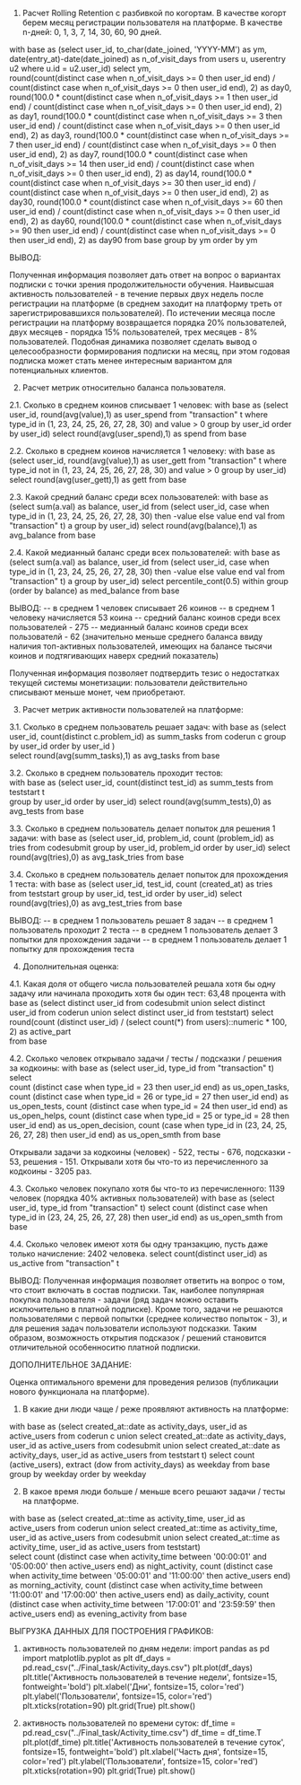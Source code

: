 1. Расчет Rolling Retention с разбивкой по когортам. В качестве когорт берем месяц регистрации пользователя на платформе. 
В качестве n-дней: 0, 1, 3, 7, 14, 30, 60, 90 дней.

with base as 
	(select user_id, 
	   to_char(date_joined, 'YYYY-MM') as ym,
	   date(entry_at)-date(date_joined) as n_of_visit_days
  from users u, userentry u2 
  where u.id = u2.user_id)
select ym,		
	round(count(distinct case when n_of_visit_days >= 0 then user_id end) / count(distinct case when n_of_visit_days >= 0 then user_id end), 2) as day0,
	round(100.0 * count(distinct case when n_of_visit_days >= 1 then user_id end) / count(distinct case when n_of_visit_days >= 0 then user_id end), 2) as day1,
	round(100.0 * count(distinct case when n_of_visit_days >= 3 then user_id end) / count(distinct case when n_of_visit_days >= 0 then user_id end), 2) as day3,
	round(100.0 * count(distinct case when n_of_visit_days >= 7 then user_id end) / count(distinct case when n_of_visit_days >= 0 then user_id end), 2) as day7,
	round(100.0 * count(distinct case when n_of_visit_days >= 14 then user_id end) / count(distinct case when n_of_visit_days >= 0 then user_id end), 2) as day14,
	round(100.0 * count(distinct case when n_of_visit_days >= 30 then user_id end) / count(distinct case when n_of_visit_days >= 0 then user_id end), 2) as day30,
	round(100.0 * count(distinct case when n_of_visit_days >= 60 then user_id end) / count(distinct case when n_of_visit_days >= 0 then user_id end), 2) as day60,
	round(100.0 * count(distinct case when n_of_visit_days >= 90 then user_id end) / count(distinct case when n_of_visit_days >= 0 then user_id end), 2) as day90
from base
group by ym
order by ym

ВЫВОД: 

Полученная информация позволяет дать ответ на вопрос о вариантах подписки с точки зрения продолжительности обучения.
Наивысшая активность пользователей - в течение первых двух недель после регистрации на платформе (в среднем заходит на платформу треть от зарегистрировавшихся пользователей). 
По истечении месяца после регистрации на платформу возвращается порядка 20% пользователей, двух месяцев - порядка 15% пользователей, трех месяцев - 8% пользователей. 
Подобная динамика позволяет сделать вывод о целесообразности формирования подписки на месяц, при этом годовая подписка может стать менее интересным вариантом для потенциальных клиентов.


2. Расчет метрик относительно баланса пользователя.

2.1. Сколько в среднем коинов списывает 1 человек:
with base as
	(select user_id, round(avg(value),1) as user_spend
	from "transaction" t 
	where type_id in (1, 23, 24, 25, 26, 27, 28, 30) and value > 0
	group by user_id
	order by user_id)
select round(avg(user_spend),1) as spend
from base

2.2. Сколько в среднем коинов начисляется 1 человеку:
with base as
	(select user_id, round(avg(value),1) as user_gett
	from "transaction" t 
	where type_id not in (1, 23, 24, 25, 26, 27, 28, 30) and value > 0
	group by user_id)
select round(avg(user_gett),1) as gett
from base

2.3. Какой средний баланс среди всех пользователей:
with base as	
	(select sum(a.val) as balance, user_id 
	from 
		(select user_id,
				case when type_id in (1, 23, 24, 25, 26, 27, 28, 30) then -value else value end val
				from "transaction" t) a
	   group by user_id)
select round(avg(balance),1) as avg_balance
from base

2.4. Какой медианный баланс среди всех пользователей:
with base as	
	(select sum(a.val) as balance, user_id 
	from 
		(select user_id,
				case when type_id in (1, 23, 24, 25, 26, 27, 28, 30) then -value else value end val
				from "transaction" t) a
	   group by user_id)
select percentile_cont(0.5) within group (order by balance) as med_balance
from base

ВЫВОД:
-- в среднем 1 человек списывает 26 коинов
-- в среднем 1 человеку начисляется 53 коина
-- средний баланс коинов среди всех пользователей - 275 
-- медианный баланс коинов среди всех пользователй - 62 (значительно меньше среднего баланса ввиду наличия топ-активных пользователей, имеющих на балансе тысячи коинов и подтягивающих наверх средний показатель)

Полученная информация позволяет подтвердить тезис о недостатках текущей системы монетизации: пользователи действительно списывают меньше монет, чем приобретают.


3. Расчет метрик активности пользователей на платформе:

3.1. Сколько в среднем пользователь решает задач:
with base as
	(select user_id, count(distinct c.problem_id) as summ_tasks
		from coderun c 
		group by user_id
		order by user_id )	
select round(avg(summ_tasks),1) as avg_tasks
from base

3.2. Сколько в среднем пользователь проходит тестов:	
with base as
	(select user_id, count(distinct test_id) as summ_tests
	from teststart t   
	group by user_id
	order by user_id)
select round(avg(summ_tests),0) as avg_tests
from base
		
3.3. Сколько в среднем пользователь делает попыток для решения 1 задачи:
with base as 
	(select user_id, problem_id, count (problem_id) as tries
		from codesubmit 
		group by user_id, problem_id
		order by user_id)
select round(avg(tries),0) as avg_task_tries
from base
			
3.4. Сколько в среднем пользователь делает попыток для прохождения 1 теста:
with base as 
	(select user_id, test_id, count (created_at) as tries
		from teststart
		group by user_id, test_id
		order by user_id)
select round(avg(tries),0) as avg_test_tries
from base

ВЫВОД:
-- в среднем 1 пользователь решает 8 задач
-- в среднем 1 пользователь проходит 2 теста
-- в среднем 1 пользователь делает 3 попытки для прохождения задачи 
-- в среднем 1 пользователь делает 1 попытку для прохождения теста

4. Дополнительная оценка:

4.1. Какая доля от общего числа пользователей решала хотя бы одну задачу или начинала проходить хотя бы один тест: 63,48 процента
with base as 
		(select distinct user_id from codesubmit
		union
		select distinct user_id from coderun
		union
		select distinct user_id from teststart)
select round(count (distinct user_id) / (select count(*) from users)::numeric * 100, 2) as active_part   
from base	

4.2. Сколько человек открывало задачи / тесты / подсказки / решения за кодкоины:
with base as
	(select user_id, type_id
	from "transaction" t)
select  
count (distinct case when type_id = 23 then user_id end) as us_open_tasks,
count (distinct case when type_id = 26 or type_id = 27 then user_id end) as us_open_tests,
count (distinct case when type_id = 24 then user_id end) as us_open_helps,
count (distinct case when type_id = 25 or type_id = 28 then user_id end) as us_open_decision,
count (case when type_id in (23, 24, 25, 26, 27, 28) then user_id end) as us_open_smth
from base

Открывали задачи за кодкоины (человек) - 522, тесты - 676, подсказки - 53, решения - 151. Открывали хотя бы что-то из перечисленного за кодкоины - 3205 раз.
 
4.3. Сколько человек покупало хотя бы что-то из перечисленного: 1139 человек (порядка 40% активных пользователей)
with base as
	(select user_id, type_id
	from "transaction" t)
select 
count (distinct case when type_id in (23, 24, 25, 26, 27, 28) then user_id end) as us_open_smth
from base

4.4. Сколько человек имеют хотя бы одну транзакцию, пусть даже только начисление: 2402 человека.
select count(distinct user_id) as us_active
from "transaction" t

ВЫВОД:
Полученная информация позволяет ответить на вопрос о том, что стоит включать в состав подписки. Так, наиболее популярная покупка пользователя - задачи (ряд задач можно оставить исключительно в платной подписке). Кроме того, задачи не решаются пользователями с первой попытки (среднее количество попыток - 3), и для решения задач пользователи используют подсказки. Таким образом, возможность открытия подсказок / решений становится отличительной особенноситю платной подписки.

ДОПОЛНИТЕЛЬНОЕ ЗАДАНИЕ:

Оценка оптимального времени для проведения релизов (публикации нового функционала на платформе).

1. В какие дни люди чаще / реже проявляют активность на платформе:

with base 
as
	(select created_at::date as activity_days, user_id as active_users
	from coderun c
	union 
	select created_at::date as activity_days, user_id as active_users
	from codesubmit
	union 
	select created_at::date as activity_days, user_id as active_users
	from teststart t) 
select count (active_users), extract (dow from activity_days) as weekday
from base
group by weekday
order by weekday

2. В какое время люди больше / меньше всего решают задачи / тесты на платформе.

with base as 
	(select created_at::time as activity_time, user_id as active_users
	from coderun
	union
	select created_at::time as activity_time, user_id as active_users
	from codesubmit
	union 
	select created_at::time as activity_time, user_id as active_users
	from teststart)		
select 
count (distinct case when activity_time between '00:00:01' and '05:00:00' then active_users end) as night_activity,
count (distinct case when activity_time between '05:00:01' and '11:00:00' then active_users end) as morning_activity,
count (distinct case when activity_time between '11:00:01' and '17:00:00' then active_users end) as daily_activity,
count (distinct case when activity_time between '17:00:01' and '23:59:59' then active_users end) as evening_activity
from base

ВЫГРУЗКА ДАННЫХ ДЛЯ ПОСТРОЕНИЯ ГРАФИКОВ:

1) активность пользователей по дням недели:
import pandas as pd
import matplotlib.pyplot as plt
df_days = pd.read_csv("../Final_task/Activity_days.csv")
plt.plot(df_days)
plt.title('Активность пользователей в течение недели', fontsize=15, fontweight='bold')
plt.xlabel('Дни', fontsize=15, color='red')
plt.ylabel('Пользователи', fontsize=15, color='red')
plt.xticks(rotation=90)
plt.grid(True)
plt.show()

2) активность пользователей по времени суток:
df_time = pd.read_csv("../Final_task/Activity_time.csv")
df_time = df_time.T
plt.plot(df_time)
plt.title('Активность пользователей в течение cуток', fontsize=15, fontweight='bold')
plt.xlabel('Часть дня', fontsize=15, color='red')
plt.ylabel('Пользователи', fontsize=15, color='red')
plt.xticks(rotation=90)
plt.grid(True)
plt.show()
